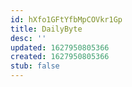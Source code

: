 ```yaml
---
id: hXfo1GFtYfbMpCOVkr1Gp
title: DailyByte
desc: ''
updated: 1627950805366
created: 1627950805366
stub: false
---
```


